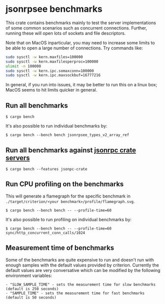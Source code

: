 # jsonrpsee benchmarks

This crate contains benchmarks mainly to test the server implementations of some common scenarios such as concurrent connections.
Further, running these will open lots of sockets and file descriptors.

Note that on MacOS inparticular, you may need to increase some limits to be
able to open a large number of connections. Try commands like:

```sh
sudo sysctl -w kern.maxfiles=100000
sudo sysctl -w kern.maxfilesperproc=100000
ulimit -n 100000
sudo sysctl -w kern.ipc.somaxconn=100000
sudo sysctl -w kern.ipc.maxsockbuf=16777216
```

In general, if you run into issues, it may be better to run this on a linux
box; MacOS seems to hit limits quicker in general.

## Run all benchmarks

`$ cargo bench`

It's also possible to run individual benchmarks by:

`$ cargo bench --bench bench jsonrpsee_types_v2_array_ref`

## Run all benchmarks against [jsonrpc crate servers](https://github.com/paritytech/jsonrpc/)

`$ cargo bench --features jsonpc-crate`

## Run CPU profiling on the benchmarks

This will generate a flamegraph for the specific benchmark in `./target/criterion/<your benchmark>/profile/flamegraph.svg`.

`$ cargo bench --bench bench -- --profile-time=60`

It's also possible to run profiling on individual benchmarks by:

`$ cargo bench --bench bench -- --profile-time=60 sync/http_concurrent_conn_calls/1024`

## Measurement time of benchmarks

Some of the benchmarks are quite expensive to run and doesn't run with enough samples with the default values
provided by criterion. Currently the default values are very conversative which can be modified by the following environment variables:

    - "SLOW_SAMPLE_TIME" - sets the measurement time for slow benchmarks (default is 250 seconds)
    - "SAMPLE_TIME" - sets the measurement time for fast benchmarks (default is 50 seconds)